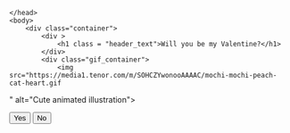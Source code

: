 <!DOCTYPE html>
<html lang="en">
    <head>
        <link rel="stylesheet" href="http://doyouwannagooutwithme.com/styles.css">
        
    </head> 
    <body>
        <div class="container">
            <div >
                <h1 class = "header_text">Will you be my Valentine?</h1>
            </div>
            <div class="gif_container">
                <img src="https://media1.tenor.com/m/SOHCZYwonooAAAAC/mochi-mochi-peach-cat-heart.gif
" alt="Cute animated illustration">
            </div>
            <div class = "buttons">
                <button class="btn" id = "yesButton" onclick="nextPage()">Yes</button>
                <button class="btn" id="noButton" onmouseover="moveButton()" onclick="moveButton()">No</button>
                <script>
                    function nextPage() {
                        window.location.href = "yes.html";
                    }
                    
                    function moveButton() {
                        var x = Math.random() * (window.innerWidth - document.getElementById('noButton').offsetWidth) - 85;
                        var y = Math.random() * (window.innerHeight - document.getElementById('noButton').offsetHeight) - 48;
                        document.getElementById('noButton').style.left = `${x}px`;
                        document.getElementById('noButton').style.top = `${y}px`;
                    }
                </script> 
            </div>
        </div>
       
    </body> 
</html>
